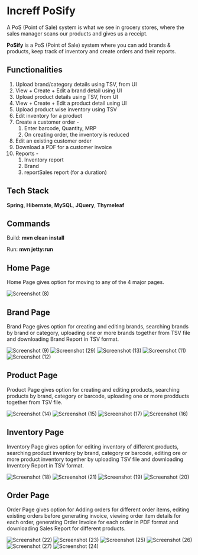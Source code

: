 # Increff PoSify

A PoS (Point of Sale) system is what we see in grocery stores, where the sales manager scans our products and gives us a receipt.

__PoSify__ is a PoS (Point of Sale) system where you can add brands & products, keep track of inventory and create orders and their reports.

## Functionalities

1.	Upload brand/category details using TSV, from UI
2.	View + Create + Edit a brand detail using UI
3.	Upload product details using TSV, from UI
4.	View + Create + Edit a product detail using UI
5.	Upload product wise inventory using TSV
6.	Edit inventory for a product
7.	Create a customer order -
    1.	Enter barcode, Quantity, MRP
    2.	On creating order, the inventory is reduced
8.	Edit an existing customer order
9.	Download a PDF for a customer invoice
10.	Reports -
    1.	Inventory report 
    2.	Brand
    3.	reportSales report (for a duration)

## Tech Stack
__Spring__, __Hibernate__, __MySQL__, __JQuery__, __Thymeleaf__


## Commands

Build: __mvn clean install__

Run: __mvn jetty:run__

## Home Page

Home Page gives option for moving to any of the 4 major pages.

![Screenshot (8)](https://user-images.githubusercontent.com/47227715/154834941-f5a8fba5-34e8-4249-bfe8-faf6cd2d9fbc.png)

## Brand Page

Brand Page gives option for creating and editing brands, searching brands by brand or category, uploading one or more brands together from TSV file and downloading Brand Report in TSV format.

![Screenshot (9)](https://user-images.githubusercontent.com/47227715/154835059-b02aaa59-072d-4106-bf97-af033bbe2ab2.png)
![Screenshot (29)](https://user-images.githubusercontent.com/47227715/154835253-4f82dd36-20cd-47ea-bfaa-626cfd307c18.png)
![Screenshot (13)](https://user-images.githubusercontent.com/47227715/154835159-81acf85f-e63e-42d2-911b-a3c572be4d97.png)
![Screenshot (11)](https://user-images.githubusercontent.com/47227715/154835168-03b17b2d-dbfc-48f3-a90e-953f53422935.png)
![Screenshot (12)](https://user-images.githubusercontent.com/47227715/154835174-de27175b-4fb1-46c8-be1e-098df2f2047c.png)

## Product Page

Product Page gives option for creating and editing products, searching products by brand, category or barcode, uploading one or more prodducts together from TSV file.

![Screenshot (14)](https://user-images.githubusercontent.com/47227715/154835524-4952c1e5-05c2-44f8-b52c-3d1abe4908bb.png)
![Screenshot (15)](https://user-images.githubusercontent.com/47227715/154835530-291f18ba-6c55-4d25-ab49-954129c25b21.png)
![Screenshot (17)](https://user-images.githubusercontent.com/47227715/154835533-0461649f-7b07-40ad-ba84-1b475144cf2f.png)
![Screenshot (16)](https://user-images.githubusercontent.com/47227715/154835538-da6ca2d1-08f6-428a-926a-33b9924ba530.png)

## Inventory Page

Inventory Page gives option for editing inventory of different products, searching product inventory by brand, category or barcode, editing ore or more product inventory together by uploading TSV file and downloading Inventory Report in TSV format.

![Screenshot (18)](https://user-images.githubusercontent.com/47227715/154835588-69d60b1e-da73-48ab-9028-3a1dc2e677ff.png)
![Screenshot (21)](https://user-images.githubusercontent.com/47227715/154835611-4c15d9f7-11c1-4569-a8e3-a00257b7408e.png)
![Screenshot (19)](https://user-images.githubusercontent.com/47227715/154835612-35d8d29c-3fe0-4603-b328-f6f09fa56053.png)
![Screenshot (20)](https://user-images.githubusercontent.com/47227715/154835617-37500e17-55a9-4fd4-b4ae-58a9272cbda6.png)

## Order Page

Order Page gives option for Adding orders for different order items, editing existing orders before generating invoice, viewing order item details for each order, generating Order Invoice for each order in PDF format and downloading Sales Report for different products.

![Screenshot (22)](https://user-images.githubusercontent.com/47227715/154835696-e26daa95-e228-4263-aae7-d0bb4920149d.png)
![Screenshot (23)](https://user-images.githubusercontent.com/47227715/154835697-2aa0525e-7e90-4b9b-bb85-18ac6669ae0c.png)
![Screenshot (25)](https://user-images.githubusercontent.com/47227715/154835699-236a0da6-7205-46c5-8ca3-88af97a135dc.png)
![Screenshot (26)](https://user-images.githubusercontent.com/47227715/154835703-4b21f06c-0241-4c3f-b891-47fce3df03fa.png)
![Screenshot (27)](https://user-images.githubusercontent.com/47227715/154835705-ec3501f2-10c2-4f16-be88-a6390eab3e42.png)
![Screenshot (24)](https://user-images.githubusercontent.com/47227715/154835710-64c75a46-6328-4bc0-a488-ba3ec02cc146.png)
